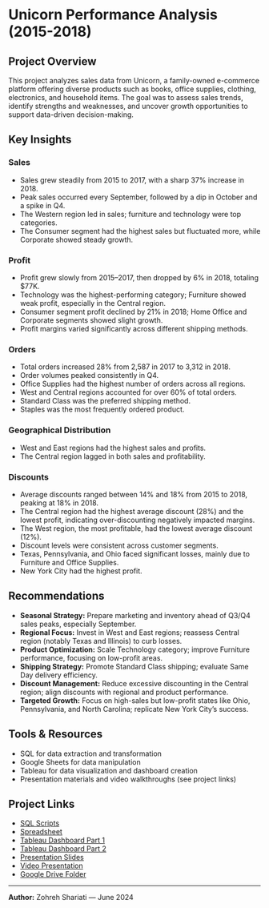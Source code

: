 # Unicorn Performance Analysis (2015-2018)

## Project Overview
This project analyzes sales data from Unicorn, a family-owned e-commerce platform offering diverse products such as books, office supplies, clothing, electronics, and household items. The goal was to assess sales trends, identify strengths and weaknesses, and uncover growth opportunities to support data-driven decision-making.

## Key Insights

### Sales
- Sales grew steadily from 2015 to 2017, with a sharp 37% increase in 2018.  
- Peak sales occurred every September, followed by a dip in October and a spike in Q4.  
- The Western region led in sales; furniture and technology were top categories.  
- The Consumer segment had the highest sales but fluctuated more, while Corporate showed steady growth.

### Profit
- Profit grew slowly from 2015–2017, then dropped by 6% in 2018, totaling $77K.  
- Technology was the highest-performing category; Furniture showed weak profit, especially in the Central region.  
- Consumer segment profit declined by 21% in 2018; Home Office and Corporate segments showed slight growth.  
- Profit margins varied significantly across different shipping methods.

### Orders
- Total orders increased 28% from 2,587 in 2017 to 3,312 in 2018.  
- Order volumes peaked consistently in Q4.  
- Office Supplies had the highest number of orders across all regions.  
- West and Central regions accounted for over 60% of total orders.  
- Standard Class was the preferred shipping method.  
- Staples was the most frequently ordered product.

### Geographical Distribution
- West and East regions had the highest sales and profits.  
- The Central region lagged in both sales and profitability.

### Discounts
- Average discounts ranged between 14% and 18% from 2015 to 2018, peaking at 18% in 2018.  
- The Central region had the highest average discount (28%) and the lowest profit, indicating over-discounting negatively impacted margins.  
- The West region, the most profitable, had the lowest average discount (12%).  
- Discount levels were consistent across customer segments.  
- Texas, Pennsylvania, and Ohio faced significant losses, mainly due to Furniture and Office Supplies.  
- New York City had the highest profit.

## Recommendations
- **Seasonal Strategy:** Prepare marketing and inventory ahead of Q3/Q4 sales peaks, especially September.  
- **Regional Focus:** Invest in West and East regions; reassess Central region (notably Texas and Illinois) to curb losses.  
- **Product Optimization:** Scale Technology category; improve Furniture performance, focusing on low-profit areas.  
- **Shipping Strategy:** Promote Standard Class shipping; evaluate Same Day delivery efficiency.  
- **Discount Management:** Reduce excessive discounting in the Central region; align discounts with regional and product performance.  
- **Targeted Growth:** Focus on high-sales but low-profit states like Ohio, Pennsylvania, and North Carolina; replicate New York City’s success.

## Tools & Resources
- SQL for data extraction and transformation  
- Google Sheets for data manipulation  
- Tableau for data visualization and dashboard creation  
- Presentation materials and video walkthroughs (see project links)


## Project Links
- [SQL Scripts](https://colab.research.google.com/drive/1hlhSXDXnjHMfXHyYVZXlWiBwXAeyXLaR?usp=sharing)
- [Spreadsheet](https://docs.google.com/spreadsheets/d/1QG7_eFiSFLWEosUgfB4uV7ZSU33mYQomkTzJbbZo1L8/edit?usp=sharing)
- [Tableau Dashboard Part 1](https://public.tableau.com/app/profile/zohreh.shariati/viz/unicornproject-Part1-Q/Dashboard1)
- [Tableau Dashboard Part 2](https://public.tableau.com/app/profile/zohreh.shariati/viz/unicornproject-Part2-dashboard/Dashboard1)
- [Presentation Slides](https://drive.google.com/file/d/15jJfnTgPWyPPaS-1s8GBTdYuPA6p2s-N/view?usp=sharing)
- [Video Presentation](https://drive.google.com/file/d/1DDk8RDqUxoo6ORPJW49jcMd3oMsOUY0e/view?usp=drive_link)
- [Google Drive Folder](https://drive.google.com/file/d/1DDk8RDqUxoo6ORPJW49jcMd3oMsOUY0e/view?usp=drive_link)

---

**Author:** Zohreh Shariati — June 2024
